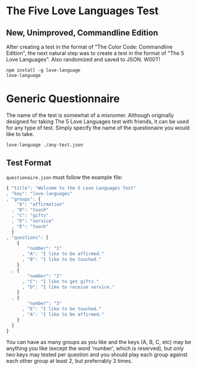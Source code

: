 The Five Love Languages Test
===

New, Unimproved, Commandline Edition
---

After creating a test in the format of "The Color Code: Commandline Edition",
the next natural step was to create a test in the format of "The 5 Love Languages".
Also randomized and saved to JSON. W00T!

    npm install -g love-language
    love-language

Generic Questionnaire
===

The name of the test is somewhat of a misnomer.
Although originally designed for taking The 5 Love Languages test with friends,
it can be used for any type of test.
Simply specify the name of the questionaire you would like to take.

    love-language ./any-test.json

Test Format
---

`questionaire.json` must follow the example file:

```javascript
{ "title": "Welcome to the 5 Love Languages Test"
, "key": "love-languages"
, "groups": {
    "A": "affirmation"
  , "B": "touch"
  , "C": "gifts"
  , "D": "service"
  , "E": "touch"
  }
, "questions": [
    {
        "number": "1"
      , "A": "I like to be affirmed."
      , "B": "I like to be touched."
    }
  , {
        "number": "2"
      , "C": "I like to get gifts."
      , "D": "I like to receive service."
    }
  , {
        "number": "3"
      , "E": "I like to be touched."
      , "A": "I like to be affirmed."
    }
  ]
}
```

You can have as many groups as you like and the keys (A, B, C, etc) may be anything you like
(except the word 'number', which is reserved),
but only two keys may tested per question and you should play each group against each other
group at least 2, but preferrably 3 times.
